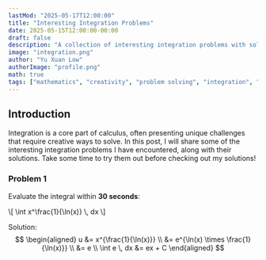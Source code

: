 ```yaml
---
lastMod: "2025-05-17T12:00:00"
title: "Interesting Integration Problems"
date: 2025-05-15T12:00:00-00:00
draft: false
description: "A collection of interesting integration problems with solutions attached."
image: "integration.png"
author: "Yu Xuan Low"
authorImage: "profile.png"
math: true
tags: ["mathematics", "creativity", "problem solving", "integration", "calculus"]
---
```


## Introduction
Integration is a core part of calculus, often presenting unique challenges that require creative ways to solve. In this post, I will share some of the interesting integration problems I have encountered, along with their solutions. Take some time to try them out before checking out my solutions!

### Problem 1
Evaluate the integral within **30 seconds**:
<div class="text-2xl">
\[
\int x^\frac{1}{\ln(x)} \, dx
\]
</div>

Solution:
$$
\begin{aligned}
u &= x^{\frac{1}{\ln(x)}} \\
&= e^{\ln(x) \times \frac{1}{\ln(x)}} \\
&= e \\
\int e \, dx &= ex + C
\end{aligned}
$$

